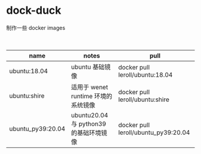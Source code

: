 # dock-duck
制作一些 docker images  
<br />
<br />
    

| name | notes | pull | 
|------------|---------------------|---------------|
|ubuntu:18.04| ubuntu 基础镜像 | docker pull leroll/ubuntu:18.04
|ubuntu:shire| 适用于 wenet runtime 环境的系统镜像 | docker pull leroll/ubuntu:shire 
|ubuntu_py39:20.04| ubuntu20.04 与 python39 的基础环境镜像 | docker pull leroll/ubuntu_py39:20.04